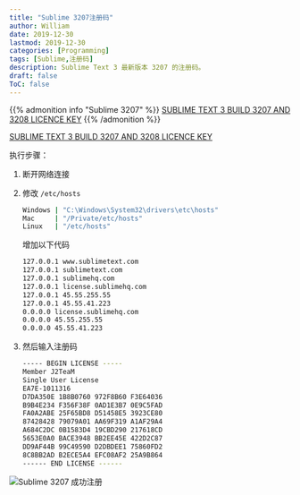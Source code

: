 ```yaml
---
title: "Sublime 3207注册码"
author: William
date: 2019-12-30
lastmod: 2019-12-30
categories: [Programming]
tags: [Sublime,注册码]
description: Sublime Text 3 最新版本 3207 的注册码。
draft: false
ToC: false
---
```


{{% admonition info "Sublime 3207" %}}
[SUBLIME TEXT 3 BUILD 3207 AND 3208 LICENCE KEY](https://www.wemakeitclear.com/en/blog/blog_details/33/sublime-text-3-build-3207-and-3208-licence-key)
{{% /admonition %}}

[SUBLIME TEXT 3 BUILD 3207 AND 3208 LICENCE KEY](https://www.wemakeitclear.com/en/blog/blog_details/33/sublime-text-3-build-3207-and-3208-licence-key)

执行步骤：

1. 断开网络连接

2. 修改 `/etc/hosts`

    ```bash
    Windows | "C:\Windows\System32\drivers\etc\hosts"
    Mac     | "/Private/etc/hosts"
    Linux   | "/etc/hosts"
    ```

    增加以下代码

    ```bash
    127.0.0.1 www.sublimetext.com
    127.0.0.1 sublimetext.com
    127.0.0.1 sublimehq.com
    127.0.0.1 license.sublimehq.com
    127.0.0.1 45.55.255.55
    127.0.0.1 45.55.41.223
    0.0.0.0 license.sublimehq.com
    0.0.0.0 45.55.255.55
    0.0.0.0 45.55.41.223
    ```

3. 然后输入注册码

    ```bash
    ----- BEGIN LICENSE -----
    Member J2TeaM
    Single User License
    EA7E-1011316
    D7DA350E 1B8B0760 972F8B60 F3E64036
    B9B4E234 F356F38F 0AD1E3B7 0E9C5FAD
    FA0A2ABE 25F65BD8 D51458E5 3923CE80
    87428428 79079A01 AA69F319 A1AF29A4
    A684C2DC 0B1583D4 19CBD290 217618CD
    5653E0A0 BACE3948 BB2EE45E 422D2C87
    DD9AF44B 99C49590 D2DBDEE1 75860FD2
    8C8BB2AD B2ECE5A4 EFC08AF2 25A9B864
    ------ END LICENSE ------​
    ```


![Sublime 3207 成功注册](/images/sublime3207.png)

